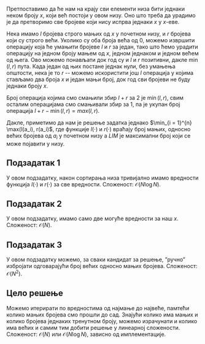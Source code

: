 Претпоставимо да ће нам на крају сви елементи низа бити једнаки неком броју $x$, који већ постоји у овом низу. Оно што треба да урадимо је да претворимо све бројеве који нису испрва једнаки $x$ у $x$-еве. 

Нека имамо $l$ бројева строго мањих од $x$ у почетном низу, и $r$ бројева који су строго већи. Уколико су оба броја већа од $0$, можемо извршити операцију која ће умањити бројеве $l$ и $r$ за један, тако што ћемо урадити операцију на једном броју мањем од $x$, једном једнаком и једном већем од њега. Ово можемо понављати док год су и $l$ и $r$ позитивни, дакле $\min(l, r)$ пута. Када један од њих постане једнак нули, без умањења општости, нека је то $r$ -- можемо искористити још $l$ операција у којима стављамо два броја $x$ и један мањи број, док год сви бројеви не буду једнаки броју $x$.

Број операција којима смо смањили збир $l + r$ за $2$ је $\min(l, r)$, свим осталим операцијама смо смањивали збир за 1, па је укупан број операција $l + r - \min(l, r) = max(l, r)$. 

Дакле, приметимо да нам је решење задатка једнако $\min_{i = 1}^{n} \max(l(a_i), r(a_i)$, где функције $l(\cdot)$ и $r(\cdot)$ враћају број мањих, односно већих бројева од $a_i$ у почетном низу а $LIM$ је максимални број који се може појавити у низу.

## Подзадатак 1
У овом подзадатку, након сортирања низа тривијално имамо вредности функција $l(\cdot)$ и $r(\cdot)$ за све вредности. Сложеност: $\mathcal{O}(N\log N)$.

## Подзадатак 2
У овом подзадатку, имамо само две могуће вредности за наш $x$. Сложеност: $\mathcal{O}(N)$.

## Подзадатак 3
У овом подзадатку можемо, за сваки кандидат за решење, ”ручно” избројати одговарајући број већих односно мањих бројева. Сложеност: $\mathcal{O}(N^2)$.

## Цело решење
Можемо итерирати по вредностима од најмање до највеће, памтећи колико мањих бројева смо прошли до сад. Знајући колико има мањих и колико бројева једнаких тренутном броју, можемо израчунати и колико има већих и самим тим добити решење у линеарној сложености. Сложеност: $\mathcal{O}(N)$ или $\mathcal{O}(N\log N)$, зависно од имплементације.
